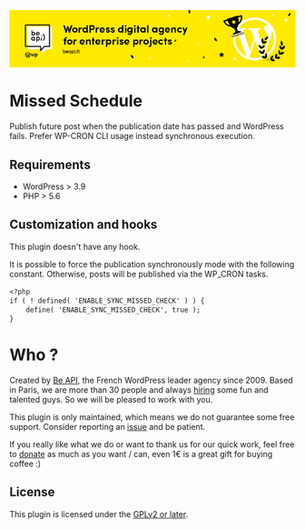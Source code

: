 <a href="https://beapi.fr">![Be API Github Banner](.github/banner-github.png)</a>

# Missed Schedule 

Publish future post when the publication date has passed and WordPress fails. Prefer WP-CRON CLI usage instead synchronous execution.

## Requirements

* WordPress > 3.9
* PHP > 5.6

## Customization and hooks

This plugin doesn't have any hook.

It is possible to force the publication synchronously mode with the following constant. Otherwise, posts will be published via the WP_CRON tasks.

```
<?php 
if ( ! defined( 'ENABLE_SYNC_MISSED_CHECK' ) ) {
	define( 'ENABLE_SYNC_MISSED_CHECK', true );
}
```

# Who ?

Created by [Be API](https://beapi.fr), the French WordPress leader agency since 2009. Based in Paris, we are more than 30 people and always [hiring](https://beapi.workable.com) some fun and talented guys. So we will be pleased to work with you.

This plugin is only maintained, which means we do not guarantee some free support. Consider reporting an [issue](#issues--features-request--proposal) and be patient.

If you really like what we do or want to thank us for our quick work, feel free to [donate](https://www.paypal.me/BeAPI) as much as you want / can, even 1€ is a great gift for buying coffee :)

## License

This plugin is licensed under the [GPLv2 or later](LICENSE.md).

